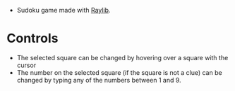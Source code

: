 - Sudoku game made with [Raylib](https://www.raylib.com/).

# Controls

- The selected square can be changed by hovering over a square with the cursor
- The number on the selected square (if the square is not a clue) can be changed by typing any of the numbers between 1 and 9.